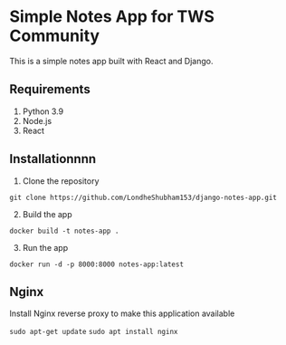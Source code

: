 # Simple Notes App for TWS Community
This is a simple notes app built with React and Django.

## Requirements
1. Python 3.9
2. Node.js
3. React

## Installationnnn
1. Clone the repository
```
git clone https://github.com/LondheShubham153/django-notes-app.git
```

2. Build the app
```
docker build -t notes-app .
```

3. Run the app
```
docker run -d -p 8000:8000 notes-app:latest
```

## Nginx

Install Nginx reverse proxy to make this application available

`sudo apt-get update`
`sudo apt install nginx`
